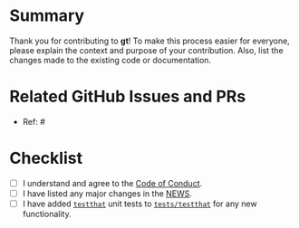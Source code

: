 # Summary

Thank you for contributing to **gt**! To make this process easier for everyone, please explain the context and purpose of your contribution. Also, list the changes made to the existing code or documentation.

# Related GitHub Issues and PRs

- Ref: #

# Checklist

- [ ] I understand and agree to the [Code of Conduct](https://www.contributor-covenant.org/version/2/1/code_of_conduct.html).
- [ ] I have listed any major changes in the [NEWS](https://github.com/rstudio/gt/blob/master/NEWS.md).
- [ ] I have added [`testthat`](https://github.com/r-lib/testthat) unit tests to [`tests/testthat`](https://github.com/rstudio/gt/tree/master/tests/testthat) for any new functionality.
